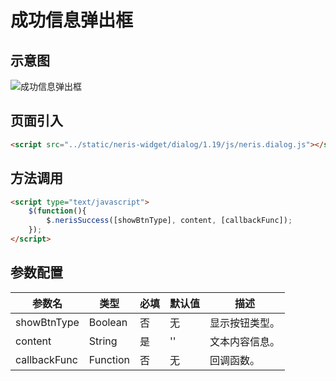 # 成功信息弹出框

## 示意图
![成功信息弹出框](../../assets/imgs/dialog/success-dialog.png)

## 页面引入
```html
<script src="../static/neris-widget/dialog/1.19/js/neris.dialog.js"></script>
```

## 方法调用
```html
<script type="text/javascript">
	$(function(){
		$.nerisSuccess([showBtnType], content, [callbackFunc]);
	});
</script>
```

## 参数配置
| 参数名  | 类型  | 必填  | 默认值 | 描述 |
| -------- | --------| ---|-----|----|
| showBtnType| Boolean |  否   | 无 | 显示按钮类型。|
| content | String | 是 | '' | 文本内容信息。|
| callbackFunc| Function | 否 | 无 | 回调函数。 |